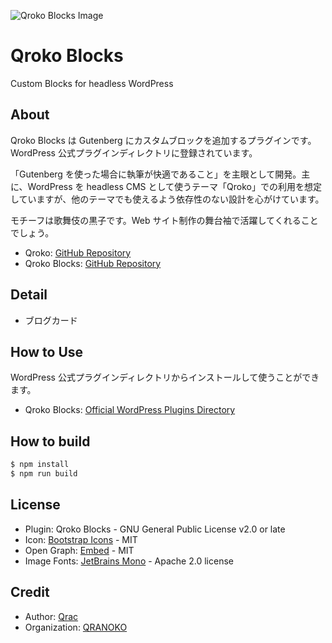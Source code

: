 ![Qroko Blocks Image](https://i.gyazo.com/916d5c412df54cd0a111e5396ff00174.png)

# Qroko Blocks

Custom Blocks for headless WordPress

## About

Qroko Blocks は Gutenberg にカスタムブロックを追加するプラグインです。WordPress 公式プラグインディレクトリに登録されています。

「Gutenberg を使った場合に執筆が快適であること」を主眼として開発。主に、WordPress を headless CMS として使うテーマ「Qroko」での利用を想定していますが、他のテーマでも使えるよう依存性のない設計を心がけています。

モチーフは歌舞伎の黒子です。Web サイト制作の舞台袖で活躍してくれることでしょう。

- Qroko: [GitHub Repository](https://github.com/qrac/qroko)
- Qroko Blocks: [GitHub Repository](https://github.com/qrac/qroko-blocks)

## Detail

- ブログカード

## How to Use

WordPress 公式プラグインディレクトリからインストールして使うことができます。

- Qroko Blocks: [Official WordPress Plugins Directory](https://wordpress.org/plugins/qroko-blocks/)

## How to build

```bash
$ npm install
$ npm run build
```

## License

- Plugin: Qroko Blocks - GNU General Public License v2.0 or late
- Icon: [Bootstrap Icons](https://icons.getbootstrap.com/) - MIT
- Open Graph: [Embed](https://github.com/oscarotero/Embed) - MIT
- Image Fonts: [JetBrains Mono](https://www.jetbrains.com/lp/mono/) - Apache 2.0 license

## Credit

- Author: [Qrac](https://qrac.jp)
- Organization: [QRANOKO](https://qranoko.jp)
